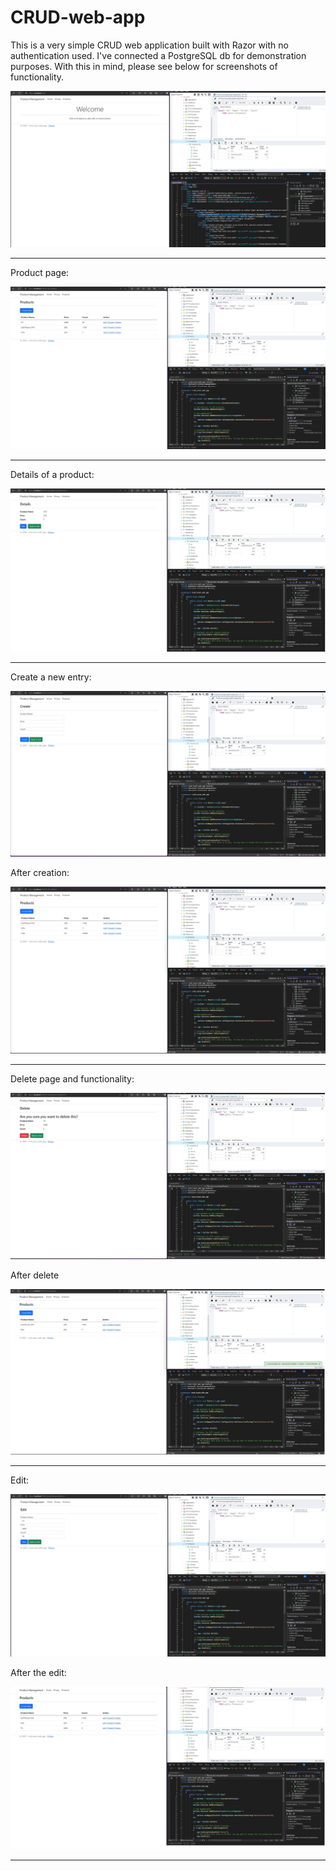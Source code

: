 # CRUD-web-app

This is a very simple CRUD web application built with Razor with no authentication used. 
I've connected a PostgreSQL db for demonstration purposes. With this in mind, please see below for screenshots of functionality.

![](Images/example_1.jpg)

---

Product page:

![](Images/example_2.jpg)

---

Details of a product:

![](Images/details.jpg)

---

Create a new entry:

![](Images/create_1.jpg)

After creation:

![](Images/create_2.jpg)

---

Delete page and functionality:

![](Images/delete_1.jpg)

After delete

![](Images/delete_2.jpg)

---

Edit:

![](Images/edit_1.jpg)

After the edit:

![](Images/edit_2.jpg)

---

